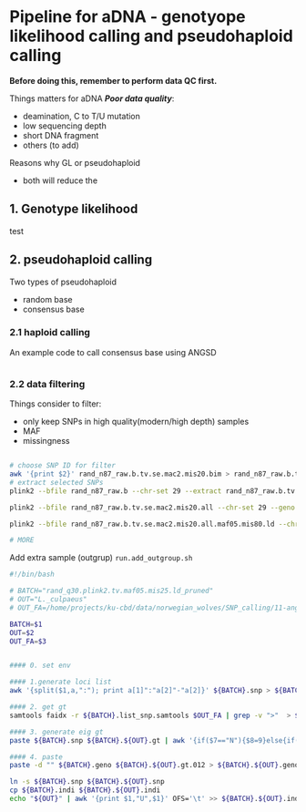 # Pipeline for aDNA - genotyope likelihood calling and pseudohaploid calling

**Before doing this, remember to perform data QC first.**

Things matters for aDNA ***Poor data quality***:
- deamination, C to T/U mutation
- low sequencing depth
- short DNA fragment
- others (to add)

Reasons why GL or pseudohaploid
- both will reduce the 



## 1. Genotype likelihood
test




## 2. pseudohaploid calling
Two types of pseudohaploid 
- random base
- consensus base

### 2.1 haploid calling
An example code to call consensus base using ANGSD
``` bash

```

### 2.2 data filtering
Things consider to filter:
- only keep SNPs in high quality(modern/high depth) samples
- MAF
- missingness


``` bash

# choose SNP ID for filter
awk '{print $2}' rand_n87_raw.b.tv.se.mac2.mis20.bim > rand_n87_raw.b.tv.se.mac2.mis20.snpID
# extract selected SNPs
plink2 --bfile rand_n87_raw.b --chr-set 29 --extract rand_n87_raw.b.tv.se.mac2.mis20.snpID --make-bed --out rand_n87_raw.b.tv.se.mac2.mis20.all

plink2 --bfile rand_n87_raw.b.tv.se.mac2.mis20.all --chr-set 29 --geno 0.8 --maf 0.05 --make-bed --indep-pairwise 10kb 1 0.5 --out rand_n87_raw.b.tv.se.mac2.mis20.all.maf05.mis80.ld

plink2 --bfile rand_n87_raw.b.tv.se.mac2.mis20.all.maf05.mis80.ld --chr-set 29 --extract rand_n87_raw.b.tv.se.mac2.mis20.all.maf05.mis80.ld.prune.in --make-bed --out rand_n87_raw.b.tv.se.mac2.mis20.all.maf05.mis80.ld.pruned

# MORE

```


Add extra sample (outgrup)
`run.add_outgroup.sh`
```bash
#!/bin/bash

# BATCH="rand_q30.plink2.tv.maf05.mis25.ld_pruned"
# OUT="L._culpaeus"
# OUT_FA=/home/projects/ku-cbd/data/norwegian_wolves/SNP_calling/11-angsd/2-Dog/1-hap_fa/AndeanFox/AndeanFox.minD1.q20.cons.fa.gz

BATCH=$1
OUT=$2
OUT_FA=$3


#### 0. set env

#### 1.generate loci list
awk '{split($1,a,":"); print a[1]":"a[2]"-"a[2]}' ${BATCH}.snp > ${BATCH}.list_snp.samtools

#### 2. get gt
samtools faidx -r ${BATCH}.list_snp.samtools $OUT_FA | grep -v ">"  > ${BATCH}.${OUT}.gt

#### 3. generate eig gt
paste ${BATCH}.snp ${BATCH}.${OUT}.gt | awk '{if($7=="N"){$8=9}else{if($7==$5){$8=2}else{if($7==$6){$8=0}else{$8=9}}}; print $8}' > ${BATCH}.${OUT}.gt.012

#### 4. paste
paste -d "" ${BATCH}.geno ${BATCH}.${OUT}.gt.012 > ${BATCH}.${OUT}.geno

ln -s ${BATCH}.snp ${BATCH}.${OUT}.snp
cp ${BATCH}.indi ${BATCH}.${OUT}.indi
echo "${OUT}" | awk '{print $1,"U",$1}' OFS='\t' >> ${BATCH}.${OUT}.indi
```

